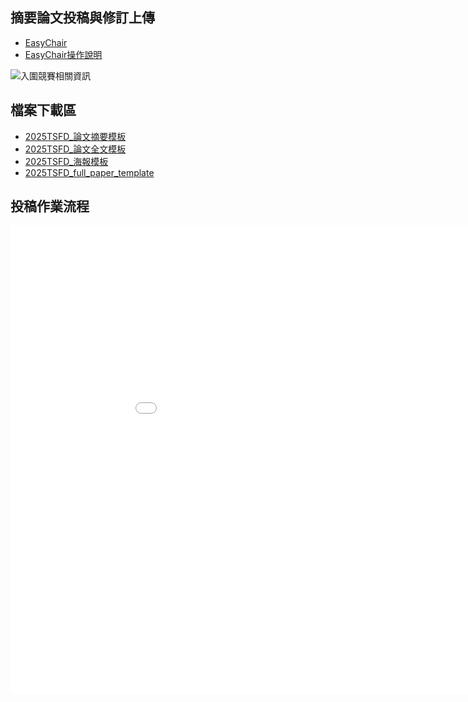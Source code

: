 ## 摘要論文投稿與修訂上傳
- <a href="https://easychair.org/conferences?conf=tsfd2025" target="_blank">EasyChair</a>
- <a href="/static/docs/EasyChair 投稿操作說明.pdf" target="_blank">EasyChair操作說明</a>

![入圍競賽相關資訊](/static/img/8C4D821B-0F55-46B1-9B8A-01342E529CD5.png)

## 檔案下載區
- <a href="https://docs.google.com/uc?export=download&id=1Fdkuvsc6r0uRsFP-litaTPNiQwXkgMC-" download>2025TSFD_論文摘要模板</a>
- <a href="https://docs.google.com/uc?export=download&id=1bc8n9F1hkH77kVJkiSsfJOuulamWX2Vo" download>2025TSFD_論文全文模板</a>
- <a href="https://docs.google.com/uc?export=download&id=1N42GlXRgb6jTJWvVPdbODRGtmqf2XwPe" download>2025TSFD_海報模板</a>
- <a href="https://docs.google.com/uc?export=download&id=1cAgPLLKmpOKSp6PPdWCap1R8qCR6Y1BD" download>2025TSFD_full_paper_template</a>

## 投稿作業流程

<iframe src="./static/docs/論文繳交與審查流程.pdf#toolbar=0&navpanes=0&view=Fit" style="border: none; width: 1000px; height: 750px">